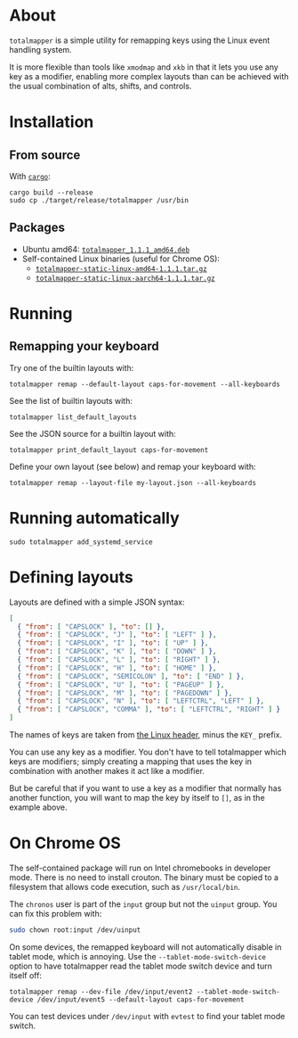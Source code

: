 
# About

`totalmapper` is a simple utility for remapping keys using the Linux event handling system.

It is more flexible than tools like `xmodmap` and `xkb` in that it lets you use any key as a modifier, enabling more complex layouts than can be achieved with the usual combination of alts, shifts, and controls.

# Installation

## From source

With [`cargo`](https://doc.rust-lang.org/cargo/):

    cargo build --release
    sudo cp ./target/release/totalmapper /usr/bin

## Packages

* Ubuntu amd64: [`totalmapper_1.1.1_amd64.deb`](https://github.com/ellbur/totalmapper/releases/download/v1.1.1/totalmapper_1.1.1_amd64.deb)
* Self-contained Linux binaries (useful for Chrome OS):
    * [`totalmapper-static-linux-amd64-1.1.1.tar.gz`](https://github.com/ellbur/totalmapper/releases/download/v1.1.1/totalmapper-static-linux-amd64-1.1.1.tar.gz)
    * [`totalmapper-static-linux-aarch64-1.1.1.tar.gz`](https://github.com/ellbur/totalmapper/releases/download/v1.1.1/totalmapper-static-linux-aarch64-1.1.1.tar.gz)

# Running

## Remapping your keyboard

Try one of the builtin layouts with:

    totalmapper remap --default-layout caps-for-movement --all-keyboards

See the list of builtin layouts with:

    totalmapper list_default_layouts

See the JSON source for a builtin layout with:

    totalmapper print_default_layout caps-for-movement

Define your own layout (see below) and remap your keyboard with:

    totalmapper remap --layout-file my-layout.json --all-keyboards

# Running automatically

    sudo totalmapper add_systemd_service

# Defining layouts

Layouts are defined with a simple JSON syntax:

```json
[
  { "from": [ "CAPSLOCK" ], "to": [] },
  { "from": [ "CAPSLOCK", "J" ], "to": [ "LEFT" ] },
  { "from": [ "CAPSLOCK", "I" ], "to": [ "UP" ] },
  { "from": [ "CAPSLOCK", "K" ], "to": [ "DOWN" ] },
  { "from": [ "CAPSLOCK", "L" ], "to": [ "RIGHT" ] },
  { "from": [ "CAPSLOCK", "H" ], "to": [ "HOME" ] },
  { "from": [ "CAPSLOCK", "SEMICOLON" ], "to": [ "END" ] },
  { "from": [ "CAPSLOCK", "U" ], "to": [ "PAGEUP" ] },
  { "from": [ "CAPSLOCK", "M" ], "to": [ "PAGEDOWN" ] },
  { "from": [ "CAPSLOCK", "N" ], "to": [ "LEFTCTRL", "LEFT" ] },
  { "from": [ "CAPSLOCK", "COMMA" ], "to": [ "LEFTCTRL", "RIGHT" ] }
]
```

The names of keys are taken from [the Linux header](https://github.com/torvalds/linux/blob/master/include/uapi/linux/input-event-codes.h), minus the `KEY_` prefix.

You can use any key as a modifier. You don't have to tell totalmapper which keys are modifiers; simply creating a mapping that uses the key in combination with another makes it act like a modifier.

But be careful that if you want to use a key as a modifier that normally has another function, you will want to map the key by itself to `[]`, as in the example above.

# On Chrome OS

The self-contained package will run on Intel chromebooks in developer mode. There is no need to install crouton. The binary must be copied to a filesystem that allows code execution, such as `/usr/local/bin`.

The `chronos` user is part of the `input` group but not the `uinput` group. You can fix this problem with:

```bash
sudo chown root:input /dev/uinput
```

On some devices, the remapped keyboard will not automatically disable in tablet mode, which is annoying. Use the `--tablet-mode-switch-device` option to have totalmapper read the tablet mode switch device and turn itself off:

    totalmapper remap --dev-file /dev/input/event2 --tablet-mode-switch-device /dev/input/event5 --default-layout caps-for-movement

You can test devices under `/dev/input` with `evtest` to find your tablet mode switch.

